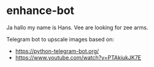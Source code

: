 # enhance-bot

Ja hallo my name is Hans. Vee are looking for zee arms.

Telegram bot to upscale images based on:
* https://python-telegram-bot.org/
* https://www.youtube.com/watch?v=PTAkiukJK7E
